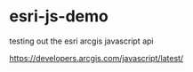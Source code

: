 # esri-js-demo
testing out the esri arcgis javascript api

https://developers.arcgis.com/javascript/latest/
